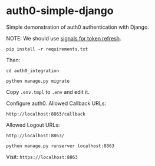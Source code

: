 # auth0-simple-django

Simple demonstration of auth0 authentication with Django.

NOTE: We should use [signals for token refresh](https://docs.authlib.org/en/latest/client/django.html#auto-update-token-via-signal).

```
pip install -r requirements.txt
```

Then:
```
cd auth0_integration

python manage.py migrate
```

Copy `.env.tmpl` to `.env` and edit it.

Configure auth0. Allowed Callback URLs:
```
http://localhost:8863/callback
```
Allowed Logout URLs:
```
http://localhost:8863/
```

```
python manage.py runserver localhost:8863
```

Visit: `https://localhost:8863`
